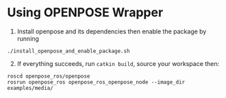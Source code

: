 # Using OPENPOSE Wrapper
1. Install openpose and its dependencies then enable the package by running
````
./install_openpose_and_enable_package.sh
````
2. If everything succeeds, run `catkin build`, source your workspace then:
````
roscd openpose_ros/openpose
rosrun openpose_ros openpose_ros_openpose_node --image_dir examples/media/
````
